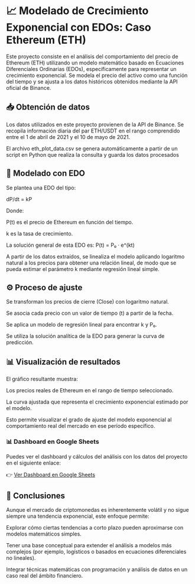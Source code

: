 # 📈 Modelado de Crecimiento Exponencial con EDOs: Caso Ethereum (ETH)

Este proyecto consiste en el análisis del comportamiento del precio de Ethereum (ETH) utilizando un modelo matemático basado en Ecuaciones Diferenciales Ordinarias (EDOs), específicamente para representar un crecimiento exponencial. Se modela el precio del activo como una función del tiempo y se ajusta a los datos históricos obtenidos mediante la API oficial de Binance.

## 📥 Obtención de datos

Los datos utilizados en este proyecto provienen de la API de Binance. Se recopila información diaria del par ETH/USDT en el rango comprendido entre el 1 de abril de 2021 y el 10 de mayo de 2021.

El archivo eth_plot_data.csv se genera automáticamente a partir de un script en Python que realiza la consulta y guarda los datos procesados

## 📐 Modelado con EDO
Se plantea una EDO del tipo:

dP/dt = kP

Donde:

P(t) es el precio de Ethereum en función del tiempo.

k es la tasa de crecimiento.

La solución general de esta EDO es:
P(t) = P₀ · e^(kt)

A partir de los datos extraídos, se linealiza el modelo aplicando logaritmo natural a los precios para obtener una relación lineal, de modo que se pueda estimar el parámetro k mediante regresión lineal simple.

## ⚙️ Proceso de ajuste
Se transforman los precios de cierre (Close) con logaritmo natural.

Se asocia cada precio con un valor de tiempo (t) a partir de la fecha.

Se aplica un modelo de regresión lineal para encontrar k y P₀.

Se utiliza la solución analítica de la EDO para generar la curva de predicción.

## 📊 Visualización de resultados
El gráfico resultante muestra:

Los precios reales de Ethereum en el rango de tiempo seleccionado.

La curva ajustada que representa el crecimiento exponencial estimado por el modelo.

Esto permite visualizar el grado de ajuste del modelo exponencial al comportamiento real del mercado en ese período específico.

### 📊 Dashboard en Google Sheets

Puedes ver el dashboard y cálculos del análisis con los datos del proyecto en el siguiente enlace:

👉 [Ver Dashboard en Google Sheets](https://docs.google.com/spreadsheets/d/1uqc-fxBi7dqWnMHfm4fMwAsJs82HoJJNM8NfZqDugfQ/edit?usp=sharing)


## 🧠 Conclusiones
Aunque el mercado de criptomonedas es inherentemente volátil y no sigue siempre una tendencia exponencial, este enfoque permite:

Explorar cómo ciertas tendencias a corto plazo pueden aproximarse con modelos matemáticos simples.

Tener una base conceptual para extender el análisis a modelos más complejos (por ejemplo, logísticos o basados en ecuaciones diferenciales no lineales).

Integrar técnicas matemáticas con programación y análisis de datos en un caso real del ámbito financiero.

